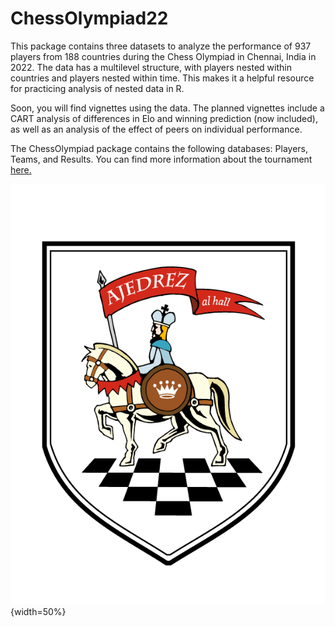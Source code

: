 # ChessOlympiad22

This package contains three datasets to analyze the performance of 937 players from 188 countries during the Chess Olympiad in Chennai, India in 2022. The data has a multilevel structure, with players nested within countries and players nested within time. This makes it a helpful resource for practicing analysis of nested data in R.

Soon, you will find vignettes using the data. The planned vignettes include a CART analysis of differences in Elo and winning prediction (now included), as well as an analysis of the effect of peers on individual performance.

The ChessOlympiad package contains the following databases: Players, Teams, and Results. You can find more information about the tournament [here.](https://chess-results.com/tnr653631.aspx?lan=1&flag=30&turdet=YES)

![ChessOlympiad22](inst/ChessOlympiad22.jpg){width=50%}
